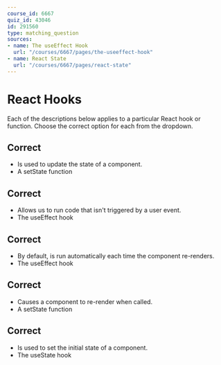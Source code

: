 ```yaml
---
course_id: 6667
quiz_id: 43046
id: 291560
type: matching_question
sources:
- name: The useEffect Hook
  url: "/courses/6667/pages/the-useeffect-hook"
- name: React State
  url: "/courses/6667/pages/react-state"
---
```


# React Hooks

Each of the descriptions below applies to a particular React hook or function.
Choose the correct option for each from the dropdown.

## Correct

- Is used to update the state of a component.
- A setState function

## Correct

- Allows us to run code that isn't triggered by a user event.
- The useEffect hook

## Correct

- By default, is run automatically each time the component re-renders.
- The useEffect hook

## Correct

- Causes a component to re-render when called.
- A setState function

## Correct

- Is used to set the initial state of a component.
- The useState hook
